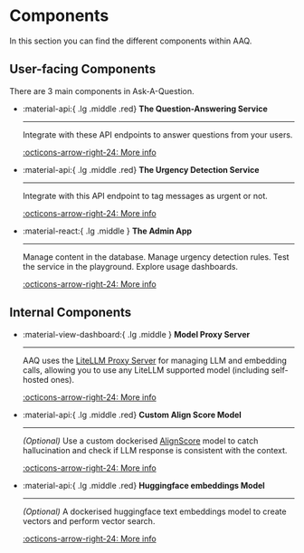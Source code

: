 # Components

In this section you can find the different components within AAQ.

## User-facing Components

There are 3 main components in Ask-A-Question.

<div class="grid cards" markdown>

- :material-api:{ .lg .middle .red} __The Question-Answering Service__

    ---

    Integrate with these API endpoints to answer questions from your
    users.

    [:octicons-arrow-right-24: More info](./qa-service/index.md)

- :material-api:{ .lg .middle .red} __The Urgency Detection Service__

    ---

    Integrate with this API endpoint to tag messages as urgent or not.

    [:octicons-arrow-right-24: More info](./urgency-detection/index.md)

- :material-react:{ .lg .middle } __The Admin App__

    ---

    Manage content in the database. Manage urgency detection rules. Test the service in the playground.
    Explore usage dashboards.

    [:octicons-arrow-right-24: More info](./admin-app/index.md)


</div>

## Internal Components

<div class="grid cards" markdown>

- :material-view-dashboard:{ .lg .middle } __Model Proxy Server__

    ---

    AAQ uses the [LiteLLM Proxy Server](https://litellm.vercel.app/docs/simple_proxy) for
    managing LLM and embedding calls, allowing you to use any LiteLLM supported model (including self-hosted ones).

    [:octicons-arrow-right-24: More info](./litellm-proxy/index.md)

- :material-api:{ .lg .middle .red} __Custom Align Score Model__

    ---

    _(Optional)_ Use a custom dockerised [AlignScore](https://arxiv.org/abs/2305.16739) model to catch
    hallucination and check if LLM response is consistent with the context.

    [:octicons-arrow-right-24: More info](./align-score/index.md)

- :material-api:{ .lg .middle .red} __Huggingface embeddings Model__

    ---

    _(Optional)_ A dockerised huggingface text embeddings model to create vectors
  and perform vector search.

    [:octicons-arrow-right-24: More info](./huggingface-embeddings/index.md)

</div>
